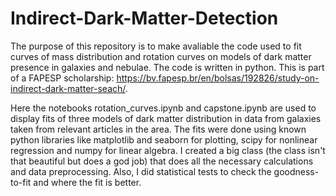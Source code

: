 # Indirect-Dark-Matter-Detection

The purpose of this repository is to make avaliable the code used to fit curves of mass distribution and rotation curves on models of dark matter presence in galaxies and nebulae. The code is written in python. This is part of a FAPESP scholarship: https://bv.fapesp.br/en/bolsas/192826/study-on-indirect-dark-matter-seach/.

Here the notebooks rotation_curves.ipynb and capstone.ipynb are used to display fits of three models of dark matter distribution in data from galaxies taken from relevant articles in the area. The fits were done using known python libraries like matplotlib and seaborn for plotting, scipy for nonlinear regression and numpy for linear algebra. I created a big class (the class isn't that beautiful but does a god job) that does all the necessary calculations and data preprocessing. Also, I did statistical tests to check the goodness-to-fit and where the fit is better.
